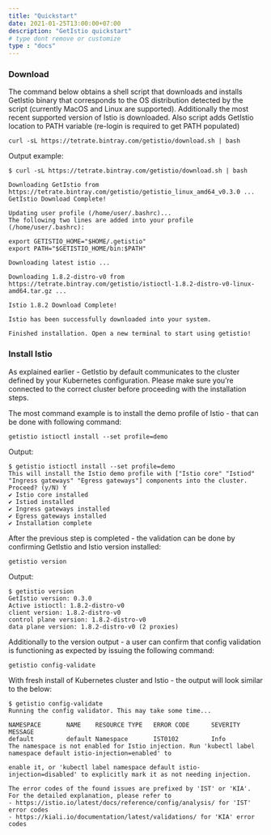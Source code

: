 ```yaml
---
title: "Quickstart"
date: 2021-01-25T13:00:00+07:00
description: "GetIstio quickstart"
# type dont remove or customize
type : "docs"
---
```


<h3>Download</h3>

The command below obtains a shell script that downloads and installs GetIstio binary that corresponds to the OS distribution detected by the script (currently MacOS and Linux are supported). Additionally the most recent supported version of Istio is downloaded. Also script adds GetIstio location to PATH variable (re-login is required to get PATH populated)

```
curl -sL https://tetrate.bintray.com/getistio/download.sh | bash
```

Output example:

```
$ curl -sL https://tetrate.bintray.com/getistio/download.sh | bash

Downloading GetIstio from https://tetrate.bintray.com/getistio/getistio_linux_amd64_v0.3.0 ...
GetIstio Download Complete!

Updating user profile (/home/user/.bashrc)...
The following two lines are added into your profile (/home/user/.bashrc):

export GETISTIO_HOME="$HOME/.getistio"
export PATH="$GETISTIO_HOME/bin:$PATH"

Downloading latest istio ...

Downloading 1.8.2-distro-v0 from https://tetrate.bintray.com/getistio/istioctl-1.8.2-distro-v0-linux-amd64.tar.gz ...

Istio 1.8.2 Download Complete!

Istio has been successfully downloaded into your system.

Finished installation. Open a new terminal to start using getistio!
```

<h3>Install Istio</h3>

As explained earlier - GetIstio by default communicates to the cluster defined by your Kubernetes configuration. Please make sure you’re connected to the correct cluster before proceeding with the installation steps.

The most command example is to install the demo profile of Istio - that can be done with following command:

```
getistio istioctl install --set profile=demo
```

Output:

```
$ getistio istioctl install --set profile=demo
This will install the Istio demo profile with ["Istio core" "Istiod" "Ingress gateways" "Egress gateways"] components into the cluster. Proceed? (y/N) Y
✔ Istio core installed
✔ Istiod installed
✔ Ingress gateways installed
✔ Egress gateways installed
✔ Installation complete 
```

After the previous step is completed - the validation can be done by confirming GetIstio and Istio version installed:

```
getistio version
```

Output:

```
$ getistio version
GetIstio version: 0.3.0
Active istioctl: 1.8.2-distro-v0
client version: 1.8.2-distro-v0
control plane version: 1.8.2-distro-v0
data plane version: 1.8.2-distro-v0 (2 proxies)
```

Additionally to the version output - a user can confirm that config validation is functioning as expected by issuing the following command:

```
getistio config-validate
```

With fresh install of Kubernetes cluster and Istio - the output will look similar to the below:

```
$ getistio config-validate
Running the config validator. This may take some time...

NAMESPACE       NAME    RESOURCE TYPE   ERROR CODE      SEVERITY        MESSAGE
default         default Namespace       IST0102         Info            The namespace is not enabled for Istio injection. Run 'kubectl label namespace default istio-injection=enabled' to
                                                                        enable it, or 'kubectl label namespace default istio-injection=disabled' to explicitly mark it as not needing injection.

The error codes of the found issues are prefixed by 'IST' or 'KIA'. For the detailed explanation, please refer to
- https://istio.io/latest/docs/reference/config/analysis/ for 'IST' error codes
- https://kiali.io/documentation/latest/validations/ for 'KIA' error codes
```

